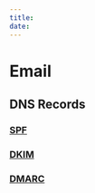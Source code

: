 ```yaml
---
title: 
date: 
---
```


# Email

## DNS Records

### [SPF](2020-10-28--16-44-13Z--spf.md)

### [DKIM](2020-10-28--17-01-08Z--dkim.md)

### [DMARC](2020-10-28--17-02-36Z--dmarc.md)

